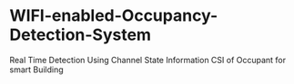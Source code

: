 # WIFI-enabled-Occupancy-Detection-System
Real Time Detection Using Channel State Information CSI of Occupant for smart Building
